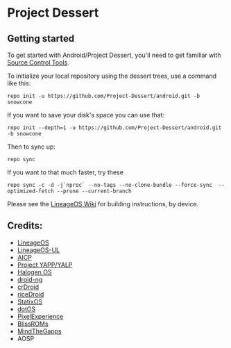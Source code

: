Project Dessert
===========

Getting started
---------------

To get started with Android/Project Dessert, you'll need to get familiar with [Source Control Tools](https://source.android.com/setup/develop).

To initialize your local repository using the dessert trees, use a command like this:
```
repo init -u https://github.com/Project-Dessert/android.git -b snowcone
```
If you want to save your disk's space you can use that:
```
repo init --depth=1 -u https://github.com/Project-Dessert/android.git -b snowcone
```
Then to sync up:
```
repo sync
```
If you want to that much faster, try these
```
repo sync -c -d -j`nproc` --no-tags --no-clone-bundle --force-sync  --optimized-fetch --prune --current-branch
```
Please see the [LineageOS Wiki](https://wiki.lineageos.org/) for building instructions, by device.

Credits:
---
* [LineageOS](https://github.com/LineageOS)
* [LineageOS-UL](https://github.com/LineageOS-UL)
* [AICP](https://github.com/AICP)
* [Project YAPP/YALP](https://github.com/Project-YAPP)
* [Halogen OS](https://github.com/halogenOS)
* [droid-ng](https://github.com/droid-ng)
* [crDroid](https://github.com/crdroidandroid)
* [riceDroid](https://github.com/riceDroid)
* [StatixOS](https://github.com/StatixOS)
* [dotOS](https://github.com/DotOS)
* [PixelExperience](https://github.com/PixelExperience)
* [BlissROMs](https://github.com/BlissROMs)
* [MindTheGapps](https://gitlab.com/MindTheGapps)
* AOSP
